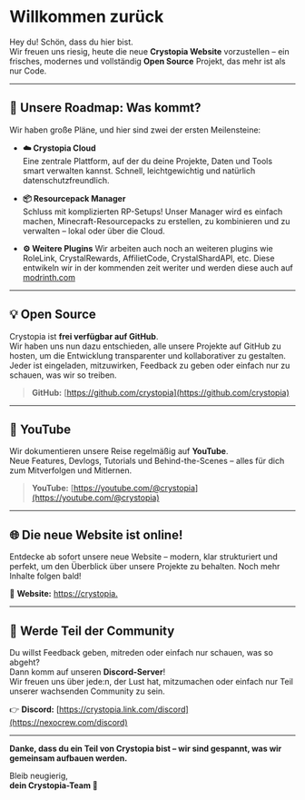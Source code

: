 # Willkommen zurück

Hey du! Schön, dass du hier bist.  
Wir freuen uns riesig, heute die neue **Crystopia Website** vorzustellen – ein frisches, modernes und vollständig **Open Source** Projekt, das mehr ist als nur Code.

---

## 🚀 Unsere Roadmap: Was kommt?

Wir haben große Pläne, und hier sind zwei der ersten Meilensteine:

- **☁️ Crystopia Cloud**  
  Eine zentrale Plattform, auf der du deine Projekte, Daten und Tools smart verwalten kannst. Schnell, leichtgewichtig und natürlich datenschutzfreundlich.

- **📦 Resourcepack Manager**  
  Schluss mit komplizierten RP-Setups! Unser Manager wird es einfach machen, Minecraft-Resourcepacks zu erstellen, zu kombinieren und zu verwalten – lokal oder über die Cloud.

- **⚙️ Weitere Plugins**
  Wir arbeiten auch noch an weiteren plugins wie RoleLink, CrystalRewards, AffilietCode, CrystalShardAPI, etc. Diese entwikeln wir in der kommenden zeit weriter und werden diese auch auf [modrinth.com](https://modrinth.com/organization/xyzspace)

---

## 💡 Open Source

Crystopia ist **frei verfügbar auf GitHub**.  
Wir haben uns nun dazu entschieden, alle unsere Projekte auf GitHub zu hosten, um die Entwicklung transparenter und kollaborativer zu gestalten.
Jeder ist eingeladen, mitzuwirken, Feedback zu geben oder einfach nur zu schauen, was wir so treiben.

> **GitHub:** [https://github.com/crystopia](https://github.com/crystopia)

---

## 🎥 YouTube 

Wir dokumentieren unsere Reise regelmäßig auf **YouTube**.  
Neue Features, Devlogs, Tutorials und Behind-the-Scenes – alles für dich zum Mitverfolgen und Mitlernen.

> **YouTube:** [https://youtube.com/@crystopia](https://youtube.com/@crystopia)

---

## 🌐 Die neue Website ist online!

Entdecke ab sofort unsere neue Website – modern, klar strukturiert und perfekt, um den Überblick über unsere Projekte zu behalten. Noch mehr Inhalte folgen bald!

🔗 **Website:** [https://crystopia.](https://crystopia.dev)

---

## 💬 Werde Teil der Community

Du willst Feedback geben, mitreden oder einfach nur schauen, was so abgeht?  
Dann komm auf unseren **Discord-Server**!  
Wir freuen uns über jede:n, der Lust hat, mitzumachen oder einfach nur Teil unserer wachsenden Community zu sein.

👉 **Discord:** [https://crystopia.link.com/discord](https://nexocrew.com/discord)

---

**Danke, dass du ein Teil von Crystopia bist – wir sind gespannt, was wir gemeinsam aufbauen werden.**

Bleib neugierig,  
**dein Crystopia-Team 🚀**

